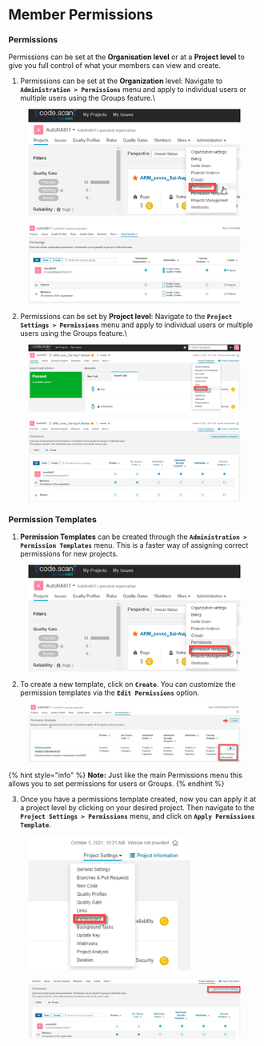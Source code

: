 # Member Permissions

### Permissions <a href="#permissions" id="permissions"></a>

Permissions can be set at the **Organisation level** or at a **Project level** to give you full control of what your members can view and create.

1. Permissions can be set at the **Organization** level: Navigate to **`Administration > Permissions`** menu and apply to individual users or multiple users using the Groups feature.\


<figure><img src="../../../../.gitbook/assets/image (16) (1) (1) (1) (1) (1) (1) (1) (1) (1) (1) (1) (1) (1) (1) (1) (1).png" alt="" width="506"><figcaption></figcaption></figure>

<figure><img src="../../../../.gitbook/assets/image (17) (1) (1) (1) (1) (1) (1) (1) (1) (1) (1) (1) (1) (1) (1) (1) (1).png" alt=""><figcaption></figcaption></figure>

2. Permissions can be set by **Project level**: Navigate to the **`Project Settings > Permissions`** menu and apply to individual users or multiple users using the Groups feature.\


<figure><img src="../../../../.gitbook/assets/image (18) (1) (1) (1) (1) (1) (1) (1) (1) (1) (1) (1) (1) (1) (1) (1).png" alt="" width="563"><figcaption></figcaption></figure>

<figure><img src="../../../../.gitbook/assets/image (19) (1) (1) (1) (1) (1) (1) (1) (1) (1) (1) (1) (1) (1) (1) (1).png" alt=""><figcaption></figcaption></figure>

### Permission Templates <a href="#permission-templates" id="permission-templates"></a>

1. **Permission Templates** can be created through the **`Administration > Permission Templates`** menu. This is a faster way of assigning correct permissions for new projects.

<figure><img src="../../../../.gitbook/assets/image (20) (1) (1) (1) (1) (1) (1) (1) (1) (1) (1) (1) (1) (1) (1) (1).png" alt="" width="506"><figcaption></figcaption></figure>

2. To create a new template, click on **`Create`**. You can customize the permission templates via the **`Edit Permissions`** option.

<figure><img src="../../../../.gitbook/assets/image (21) (1) (1) (1) (1) (1) (1) (1) (1) (1) (1) (1) (1) (1) (1) (1).png" alt=""><figcaption></figcaption></figure>

{% hint style="info" %}
**Note:** Just like the main Permissions menu this allows you to set permissions for users or Groups.
{% endhint %}

3. Once you have a permissions template created, now you can apply it at a project level by clicking on your desired project. Then navigate to the **`Project Settings > Permissions`** menu, and click on **`Apply Permissions Template`**.

<figure><img src="../../../../.gitbook/assets/image (22) (1) (1) (1) (1) (1) (1) (1) (1) (1) (1) (1) (1) (1) (1) (1).png" alt="" width="324"><figcaption></figcaption></figure>

<figure><img src="../../../../.gitbook/assets/image (23) (1) (1) (1) (1) (1) (1) (1) (1) (1) (1) (1) (1) (1) (1) (1).png" alt=""><figcaption></figcaption></figure>

